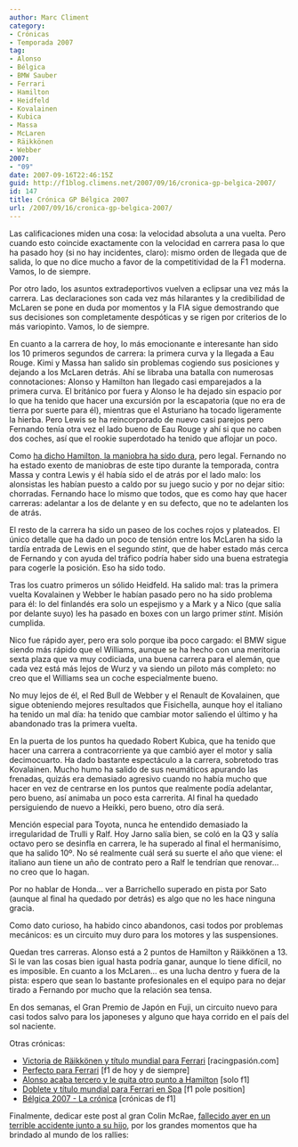 ```yaml
---
author: Marc Climent
category:
- Crónicas
- Temporada 2007
tag:
- Alonso
- Bélgica
- BMW Sauber
- Ferrari
- Hamilton
- Heidfeld
- Kovalainen
- Kubica
- Massa
- McLaren
- Räikkönen
- Webber
2007:
- "09"
date: 2007-09-16T22:46:15Z
guid: http://f1blog.climens.net/2007/09/16/cronica-gp-belgica-2007/
id: 147
title: Crónica GP Bélgica 2007
url: /2007/09/16/cronica-gp-belgica-2007/
---
```


Las calificaciones miden una cosa: la velocidad absoluta a una vuelta. Pero cuando esto coincide exactamente con la velocidad en carrera pasa lo que ha pasado hoy (si no hay incidentes, claro): mismo orden de llegada que de salida, lo que no dice mucho a favor de la competitividad de la F1 moderna. Vamos, lo de siempre.

Por otro lado, los asuntos extradeportivos vuelven a eclipsar una vez más la carrera. Las declaraciones son cada vez más hilarantes y la credibilidad de McLaren se pone en duda por momentos y la FIA sigue demostrando que sus decisiones son completamente despóticas y se rigen por criterios de lo más variopinto. Vamos, lo de siempre.

En cuanto a la carrera de hoy, lo más emocionante e interesante han sido los 10 primeros segundos de carrera: la primera curva y la llegada a Eau Rouge. Kimi y Massa han salido sin problemas cogiendo sus posiciones y dejando a los McLaren detrás. Ahí se libraba una batalla con numerosas connotaciones: Alonso y Hamilton han llegado casi emparejados a la primera curva. El británico por fuera y Alonso le ha dejado sin espacio por lo que ha tenido que hacer una excursión por la escapatoria (que no era de tierra por suerte para él), mientras que el Asturiano ha tocado ligeramente la hierba. Pero Lewis se ha reincorporado de nuevo casi parejos pero Fernando tenía otra vez el lado bueno de Eau Rouge y ahí si que no caben dos coches, así que el rookie superdotado ha tenido que aflojar un poco.

Como [ha dicho Hamilton, la maniobra ha sido dura](http://www.racingpasion.com/2007/09/16-a-hamilton-no-le-gusto-nada-la-salida-de-alonso), pero legal. Fernando no ha estado exento de maniobras de este tipo durante la temporada, contra Massa y contra Lewis y él había sido el de atrás por el lado malo: los alonsistas les habían puesto a caldo por su juego sucio y por no dejar sitio: chorradas. Fernando hace lo mismo que todos, que es como hay que hacer carreras: adelantar a los de delante y en su defecto, que no te adelanten los de atrás.

El resto de la carrera ha sido un paseo de los coches rojos y plateados. El único detalle que ha dado un poco de tensión entre los McLaren ha sido la tardía entrada de Lewis en el segundo _stint_, que de haber estado más cerca de Fernando y con ayuda del tráfico podría haber sido una buena estrategia para cogerle la posición. Eso ha sido todo.

Tras los cuatro primeros un sólido Heidfeld. Ha salido mal: tras la primera vuelta Kovalainen y Webber le habían pasado pero no ha sido problema para él: lo del finlandés era solo un espejismo y a Mark y a Nico (que salía por delante suyo) les ha pasado en boxes con un largo primer _stint_. Misión cumplida.

Nico fue rápido ayer, pero era solo porque iba poco cargado: el BMW sigue siendo más rápido que el Williams, aunque se ha hecho con una meritoria sexta plaza que va muy codiciada, una buena carrera para el alemán, que cada vez está más lejos de Wurz y va siendo un piloto más completo: no creo que el Williams sea un coche especialmente bueno.

No muy lejos de él, el Red Bull de Webber y el Renault de Kovalainen, que sigue obteniendo mejores resultados que Fisichella, aunque hoy el italiano ha tenido un mal día: ha tenido que cambiar motor saliendo el último y ha abandonado tras la primera vuelta.

En la puerta de los puntos ha quedado Robert Kubica, que ha tenido que hacer una carrera a contracorriente ya que cambió ayer el motor y salía decimocuarto. Ha dado bastante espectáculo a la carrera, sobretodo tras Kovalainen. Mucho humo ha salido de sus neumáticos apurando las frenadas, quizás era demasiado agresivo cuando no había mucho que hacer en vez de centrarse en los puntos que realmente podía adelantar, pero bueno, así animaba un poco esta carrerita. Al final ha quedado persiguiendo de nuevo a Heikki, pero bueno, otro día será.

Mención especial para Toyota, nunca he entendido demasiado la irregularidad de Trulli y Ralf. Hoy Jarno salía bien, se coló en la Q3 y salía octavo pero se desinfla en carrera, le ha superado al final el hermanísimo, que ha salido 10º. No sé realmente cuál será su suerte el año que viene: el italiano aun tiene un año de contrato pero a Ralf le tendrían que renovar&#8230; no creo que lo hagan.

Por no hablar de Honda&#8230; ver a Barrichello superado en pista por Sato (aunque al final ha quedado por detrás) es algo que no les hace ninguna gracia.

Como dato curioso, ha habido cinco abandonos, casi todos por problemas mecánicos: es un circuito muy duro para los motores y las suspensiones.

Quedan tres carreras. Alonso está a 2 puntos de Hamilton y Räikkönen a 13. Si le van las cosas bien igual hasta podría ganar, aunque lo tiene difícil, no es imposible. En cuanto a los McLaren&#8230; es una lucha dentro y fuera de la pista: espero que sean lo bastante profesionales en el equipo para no dejar tirado a Fernando por mucho que la relación sea tensa.

En dos semanas, el Gran Premio de Japón en Fuji, un circuito nuevo para casi todos salvo para los japoneses y alguno que haya corrido en el país del sol naciente.

Otras crónicas:

  * [Victoria de Räikkönen y título mundial para Ferrari](http://www.racingpasion.com/2007/09/16-victoria-de-raikkonen-y-titulo-mundial-para-ferrari) [racingpasión.com]
  * [Perfecto para Ferrari](http://f1dehoyydesiempre.blogspot.com/2007/09/gran-premio-de-blgica-2007.html) [f1 de hoy y de siempre]
  * [Alonso acaba tercero y le quita otro punto a Hamilton](http://soloformula1.wordpress.com/2007/09/16/alonso-acaba-tercero-y-le-quita-otro-punto-a-hamilton/) [solo f1]
  * [Doblete y título mundial para Ferrari en Spa](http://f1-poleposition.blogspot.com/2007/09/doblete-y-ttulo-mundial-para-ferrari-en.html) [f1 pole position]
  * [Bélgica 2007 - La crónica](http://cronicasf1.blogspot.com/2007/09/blgica-2007-la-crnica.html) [crónicas de f1]

Finalmente, dedicar este post al gran Colin McRae, [fallecido ayer en un terrible accidente junto a su hijo](http://www.elpais.com/articulo/deportes/Fallece/Colin/McRae/accidente/helicoptero/Escocia/elpepudep/20070916elpepudep_2/Tes), por los grandes momentos que ha brindado al mundo de los rallies:

<p align="center">